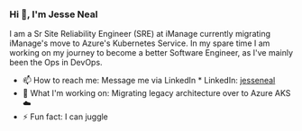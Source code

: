 ### Hi 👋, I'm Jesse Neal

I am a Sr Site Reliability Engineer (SRE) at iManage currently migrating iManage's move to Azure's Kubernetes Service. In my spare time I am working on my journey to become a better Software Engineer, as I've mainly been the Ops in DevOps.

* 📫  How to reach me: Message me via LinkedIn * LinkedIn: [jesseneal](https://www.linkedin.com/in/jesseneal/) 
* 🔨  What I'm working on: Migrating legacy architecture over to Azure AKS ☁️
* ⚡ Fun fact: I can juggle

<!--
**jesseneal/jesseneal** is a ✨ _special_ ✨ repository because its `README.md` (this file) appears on your GitHub profile.

Here are some ideas to get you started:

- 🔭 I’m currently working on ...
- 🌱 I’m currently learning ...
- 👯 I’m looking to collaborate on ...
- 🤔 I’m looking for help with ...
- 💬 Ask me about ...
- 📫 How to reach me: ...
- 😄 Pronouns: ...
- ⚡ Fun fact: ...
-->
